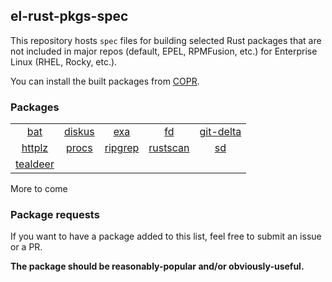 ## el-rust-pkgs-spec

This repository hosts `spec` files for building selected Rust packages
that are not included in major repos (default, EPEL, RPMFusion, etc.)
for Enterprise Linux (RHEL, Rocky, etc.).

You can install the built packages from [COPR](https://copr.fedorainfracloud.org/coprs/cyqsimon/el-rust-pkgs).

### Packages

<table width="100%">
    <tr>
        <td align="center"><a href="https://github.com/sharkdp/bat">bat</a></td>
        <td align="center"><a href="https://github.com/sharkdp/diskus">diskus</a></td>
        <td align="center"><a href="https://github.com/ogham/exa">exa</a></td>
        <td align="center"><a href="https://github.com/sharkdp/fd">fd</a></td>
        <td align="center"><a href="https://github.com/dandavison/delta">git-delta</a></td>
    </tr>
    <tr>
        <td align="center"><a href="https://github.com/thecoshman/http">httplz</a></td>
        <td align="center"><a href="https://github.com/dalance/procs">procs</a></td>
        <td align="center"><a href="https://github.com/BurntSushi/ripgrep">ripgrep</a></td>
        <td align="center"><a href="https://github.com/RustScan/RustScan">rustscan</a></td>
        <td align="center"><a href="https://github.com/chmln/sd">sd</a></td>
    </tr>
    <tr>
        <td align="center"><a href="https://github.com/dbrgn/tealdeer">tealdeer</a></td>
        <td align="center"></td>
        <td align="center"></td>
        <td align="center"></td>
        <td align="center"></td>
    </tr>
</table>

More to come

### Package requests

If you want to have a package added to this list, feel free
to submit an issue or a PR.

**The package should be reasonably-popular and/or obviously-useful.**
